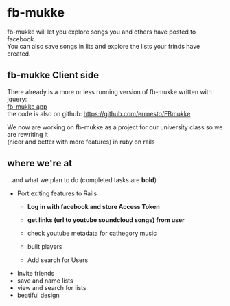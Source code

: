 fb-mukke
===
fb-mukke will let you explore songs you and others have posted to facebook.  
You can also save songs in lits and explore the lists your frinds have created.

fb-mukke Client side
---
There already is a more or less running version of fb-mukke written with jquery:  
[fb-mukke app](https://www.facebook.com/mukke.page/app_574235222606163)  
the code is also on github: https://github.com/errnesto/FBmukke

We now are working on fb-mukke as a project for our university class so we are rewriting it  
(nicer and better with more features) in ruby on rails

where we're at
---
…and what we plan to do (completed tasks are __bold__)
* Port exiting features to Rails
  * __Log in with facebook and store Access Token__
  * __get links (url to youtube soundcloud songs) from user__
  * check youtube metadata for cathegory music
  * built players
  
  * Add search for Users
* Invite friends
* save and name lists
* view and search for lists
* beatiful design
